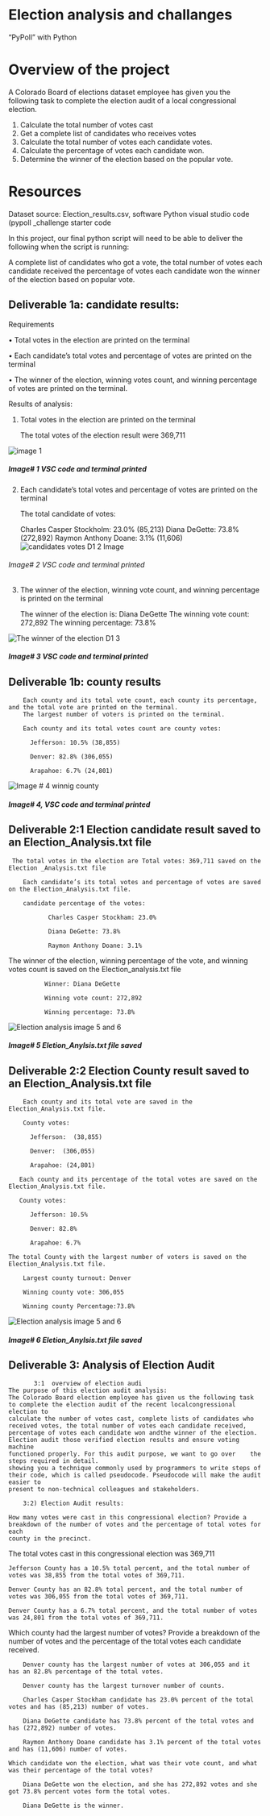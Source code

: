 # Election analysis and challanges
“PyPoll” with Python
# Overview of the project

A Colorado Board of elections dataset employee has given you the following task to complete the election audit of a local congressional election.

1.	Calculate the total number of votes cast
2.	Get a complete list of candidates who receives votes
3.	Calculate the total number of votes each candidate votes.
4.	Calculate the percentage of votes each candidate won.
5.	Determine the winner of the election based on the popular vote.

# Resources

Dataset source: Election_results.csv, software Python visual studio code (pypoll _challenge starter code


In this project, our final python script will need to be able to deliver the following when the script is running:

A complete list of candidates who got a vote, the total number of votes each candidate received the percentage of votes each candidate won the winner of the election based on popular vote.


## Deliverable 1a: candidate results:

 Requirements
 
•	Total votes in the election are printed on the terminal 

•	Each candidate’s total votes and percentage of votes are printed on the terminal

•	The winner of the election, winning votes count, and winning percentage of votes are printed on the terminal.

Results of analysis:

1.	Total votes in the election are printed on the terminal 

    The total votes of the election result were 369,711
    
![image 1](https://user-images.githubusercontent.com/107454933/178174616-0c4cde36-49d8-48de-bd69-e28c36a95dd6.png)

##### Image# 1 VSC code and terminal printed 

2.	Each candidate’s total votes and percentage of votes are printed on the terminal 
     
     The total candidate of votes: 
      
      Charles Casper Stockholm: 23.0% (85,213)
	    Diana DeGette: 73.8% (272,892)
	    Raymon Anthony Doane: 3.1% (11,606)
![candidates votes D1 2 Image](https://user-images.githubusercontent.com/107454933/178174163-53649492-0350-4d35-bac3-cdedf8b1106b.png)

###### Image# 2  VSC code and terminal printed  

3.	The winner of the election, winning vote count, and winning percentage is printed on the terminal

  	The winner of the election is: Diana DeGette
  	The winning vote count: 272,892
  	The winning percentage: 73.8%
    
![The winner of the election D1 3](https://user-images.githubusercontent.com/107454933/178175341-603dbbbc-b63e-47b6-9227-b2fa1cda2893.png)

 ##### Image# 3 VSC code and terminal printed
   
   ## Deliverable 1b: county results

        Each county and its total vote count, each county its percentage, and the total vote are printed on the terminal.
        The largest number of voters is printed on the terminal.
        
      	Each county and its total votes count are county votes: 
        
          Jefferson: 10.5% (38,855)
          
          Denver: 82.8% (306,055)
          
          Arapahoe: 6.7% (24,801)
          
![Image # 4 winnig county](https://user-images.githubusercontent.com/107454933/178176594-58b1a326-8143-47ef-9c4a-93c5dabeb629.png)

##### Image# 4, VSC code and terminal printed
 
  ## Deliverable 2:1 Election candidate result saved to an Election_Analysis.txt file
  
     The total votes in the election are Total votes: 369,711 saved on the Election _Analysis.txt file

        Each candidate’s its total votes and percentage of votes are saved on the Election_Analysis.txt file.
      
        candidate percentage of the votes: 
      
               Charles Casper Stockham: 23.0% 
        
               Diana DeGette: 73.8%
                        
               Raymon Anthony Doane: 3.1%
                  
   The winner of the election, winning percentage of the vote, and winning votes count is saved on the Election_analysis.txt file
                        
              Winner: Diana DeGette
                        
              Winning vote count: 272,892
                        
              Winning percentage: 73.8%
                        
   ![Election analysis image 5 and 6](https://user-images.githubusercontent.com/107454933/178177553-2f984bd3-b55f-4c78-86e6-111383f1c158.png)
  
 ##### Image# 5 Eletion_Anylsis.txt file saved

## Deliverable 2:2 Election County result saved to an Election_Analysis.txt file

 	    Each county and its total vote are saved in the Election_Analysis.txt file.
  
        County votes:

          Jefferson:  (38,855)
          
          Denver:  (306,055)
          
          Arapahoe: (24,801)
          
	   Each county and its percentage of the total votes are saved on the Election_Analysis.txt file.
       
       County votes:
       
          Jefferson: 10.5% 
          
          Denver: 82.8% 
          
          Arapahoe: 6.7% 

  	The total County with the largest number of voters is saved on the Election_Analysis.txt file.
        
        Largest county turnout: Denver
        
        Winning county vote: 306,055
        
        Winning county Percentage:73.8%

![Election analysis image 5 and 6](https://user-images.githubusercontent.com/107454933/178179219-addfbd41-9e58-4bf1-bb58-07e8acc2688e.png)

 ##### Image# 6 Eletion_Anylsis.txt file saved
 
## Deliverable 3: Analysis of Election Audit 
 
           3:1  overview of election audi
    The purpose of this election audit analysis: 
    The Colorado Board election employee has given us the following task to complete the election audit of the recent localcongressional election to 
    calculate the number of votes cast, complete lists of candidates who received votes, the total number of votes each candidate received, 
    percentage of votes each candidate won andthe winner of the election. Election audit those verified election results and ensure voting machine 
    functioned properly. For this audit purpose, we want to go over    the steps required in detail. 
    showing you a technique commonly used by programmers to write steps of their code, which is called pseudocode. Pseudocode will make the audit easier to
    present to non-technical colleagues and stakeholders.
    
        3:2) Election Audit results:
 
	How many votes were cast in this congressional election? Provide a breakdown of the number of votes and the percentage of total votes for each
	county in the precinct.
   
  The total votes cast in this congressional election was 369,711
   
    Jefferson County has a 10.5% total percent, and the total number of votes was 38,855 from the total votes of 369,711.
  
    Denver County has an 82.8% total percent, and the total number of votes was 306,055 from the total votes of 369,711.
  
    Denver County has a 6.7% total percent, and the total number of votes was 24,801 from the total votes of 369,711.
  
  Which county had the largest number of votes? Provide a breakdown of the number of votes and the percentage of the total votes each candidate received.
        
        Denver county has the largest number of votes at 306,055 and it has an 82.8% percentage of the total votes.
        
        Denver county has the largest turnover number of counts.
        
        Charles Casper Stockham candidate has 23.0% percent of the total votes and has (85,213) number of votes.
        
        Diana DeGette candidate has 73.8% percent of the total votes and has (272,892) number of votes.
        
        Raymon Anthony Doane candidate has 3.1% percent of the total votes and has (11,606) number of votes.
        
    Which candidate won the election, what was their vote count, and what was their percentage of the total votes?
    
        Diana DeGette won the election, and she has 272,892 votes and she got 73.8% percent votes form the total votes.
        
        Diana DeGette is the winner.

